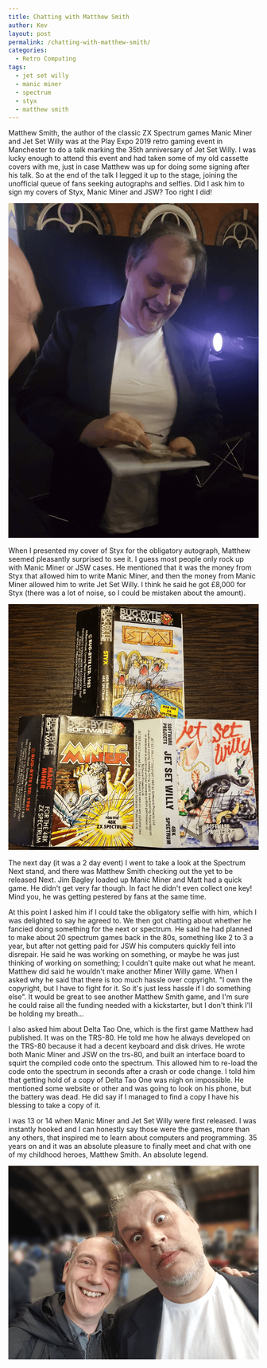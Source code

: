 ```yaml
---
title: Chatting with Matthew Smith
author: Kev
layout: post
permalink: /chatting-with-matthew-smith/
categories:
  - Retro Computing
tags:
  - jet set willy
  - manic miner
  - spectrum
  - styx
  - matthew smith
---
```


Matthew Smith, the author of the classic ZX Spectrum games Manic Miner and Jet Set Willy was at the Play Expo 2019 retro gaming event in Manchester to do a talk marking the 35th anniversary of Jet Set Willy. I was lucky enough to attend this event and had taken some of my old cassette covers with me, just in case Matthew was up for doing some signing after his talk. So at the end of the talk I legged it up to the stage, joining the unofficial queue of fans seeking autographs and selfies. Did I ask him to sign my covers of Styx, Manic Miner and JSW? Too right I did!

![](/images/chatting-with-matthew-smith/matt-signing.png)

When I presented my cover of Styx for the obligatory autograph, Matthew seemed pleasantly surprised to see it. I guess most people only rock up with Manic Miner or JSW cases. He mentioned that it was the money from Styx that allowed him to write Manic Miner, and then the money from Manic Miner allowed him to write Jet Set Willy. I think he said he got £8,000 for Styx (there was a lot of noise, so I could be mistaken about the amount).

![](/images/chatting-with-matthew-smith/ms-covers.png)

The next day (it was a 2 day event) I went to take a look at the Spectrum Next stand, and there was Matthew Smith checking out the yet to be released Next. Jim Bagley loaded up Manic Miner and Matt had a quick game. He didn't get very far though. In fact he didn't even collect one key! Mind you, he was getting pestered by fans at the same time.

At this point I asked him if I could take the obligatory selfie with him, which I was delighted to say he agreed to. We then got chatting about whether he fancied doing something for the next or spectrum. He said he had planned to make about 20 spectrum games back in the 80s, something like 2 to 3 a year, but after not getting paid for JSW his computers quickly fell into disrepair. He said he was working on something, or maybe he was just thinking of working on something; I couldn't quite make out what he meant. Matthew did said he wouldn't make another Miner Willy game. When I asked why he said that there is too much hassle over copyright. "I own the copyright, but I have to fight for it. So it's just less hassle if I do something else". It would be great to see another Matthew Smith game, and I'm sure he could raise all the funding needed with a kickstarter, but I don't think I'll be holding my breath...

I also asked him about Delta Tao One, which is the first game Matthew had published. It was on the TRS-80. He told me how he always developed on the TRS-80 because it had a decent keyboard and disk drives. He wrote both Manic Miner and JSW on the trs-80, and built an interface board to squirt the compiled code onto the spectrum. This allowed him to re-load the code onto the spectrum in seconds after a crash or code change. I told him that getting hold of a copy of Delta Tao One was nigh on impossible. He mentioned some website or other and was going to look on his phone, but the battery was dead. He did say if I managed to find a copy I have his blessing to take a copy of it.

I was 13 or 14 when Manic Miner and Jet Set Willy were first released. I was instantly hooked and I can honestly say those were the games, more than any others, that inspired me to learn about computers and programming. 35 years on and it was an absolute pleasure to finally meet and chat with one of my childhood heroes, Matthew Smith. An absolute legend.

![](/images/chatting-with-matthew-smith/matt-selfie.png)